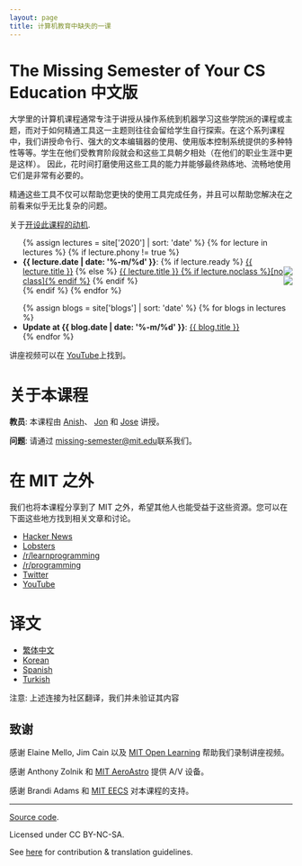 ```yaml
---
layout: page
title: 计算机教育中缺失的一课
---
```


# The Missing Semester of Your CS Education 中文版

大学里的计算机课程通常专注于讲授从操作系统到机器学习这些学院派的课程或主题，而对于如何精通工具这一主题则往往会留给学生自行探索。在这个系列课程中，我们讲授命令行、强大的文本编辑器的使用、使用版本控制系统提供的多种特性等等。学生在他们受教育阶段就会和这些工具朝夕相处（在他们的职业生涯中更是这样）。
因此，花时间打磨使用这些工具的能力并能够最终熟练地、流畅地使用它们是非常有必要的。

精通这些工具不仅可以帮助您更快的使用工具完成任务，并且可以帮助您解决在之前看来似乎无比复杂的问题。


关于[开设此课程的动机](/about/).

<ul>
{% assign lectures = site['2020'] | sort: 'date' %}
{% for lecture in lectures %}
    {% if lecture.phony != true %}
        <li>
        <strong>{{ lecture.date | date: '%-m/%d' }}</strong>:
        {% if lecture.ready %}
            <a href="{{ lecture.url }}">{{ lecture.title }}</a><span style="float:right"><img src = "https://img.shields.io/badge/Chinese-✔-green"></span>
        {% else %}
             <a href="{{ lecture.url }}">{{ lecture.title }}  {% if lecture.noclass %}[no class]{% endif %}</a><span style="float:right"><img src = "https://img.shields.io/badge/Chinese-✘-orange"></span>
        {% endif %}
        </li>
    {% endif %}
{% endfor %}
</ul>



<ul>
{% assign blogs = site['blogs'] | sort: 'date' %}
{% for blogs in lectures %}
    <li>
    <strong>Update at {{ blog.date | date: '%-m/%d' }}</strong>:
    <a href="{{ blog.url }}">{{ blog.title }}</a>
    </li>
{% endfor %}
</ul>


讲座视频可以在 [
YouTube](https://www.youtube.com/playlist?list=PLyzOVJj3bHQuloKGG59rS43e29ro7I57J)上找到。

# 关于本课程

**教员**: 本课程由 [Anish](https://www.anishathalye.com/)、 [Jon](https://thesquareplanet.com/) 和 [Jose](http://josejg.com/) 讲授。

**问题**: 请通过 [missing-semester@mit.edu](mailto:missing-semester@mit.edu)联系我们。

# 在 MIT 之外

我们也将本课程分享到了 MIT 之外，希望其他人也能受益于这些资源。您可以在下面这些地方找到相关文章和讨论。

 - [Hacker News](https://news.ycombinator.com/item?id=22226380)
 - [Lobsters](https://lobste.rs/s/ti1k98/missing_semester_your_cs_education_mit)
 - [/r/learnprogramming](https://www.reddit.com/r/learnprogramming/comments/eyagda/the_missing_semester_of_your_cs_education_mit/)
 - [/r/programming](https://www.reddit.com/r/programming/comments/eyagcd/the_missing_semester_of_your_cs_education_mit/)
 - [Twitter](https://twitter.com/jonhoo/status/1224383452591509507)
 - [YouTube](https://www.youtube.com/playlist?list=PLyzOVJj3bHQuloKGG59rS43e29ro7I57J)


# 译文

- [繁体中文](https://missing-semester-zh-hant.github.io/)
- [Korean](https://missing-semester-kr.github.io/)
- [Spanish](https://missing-semester-esp.github.io/)
- [Turkish](https://missing-semester-tr.github.io/)

注意: 上述连接为社区翻译，我们并未验证其内容


## 致谢

感谢 Elaine Mello, Jim Cain 以及 [MIT Open Learning](https://openlearning.mit.edu/) 帮助我们录制讲座视频。

感谢 Anthony Zolnik 和 [MIT AeroAstro](https://aeroastro.mit.edu/) 提供 A/V 设备。

感谢 Brandi Adams 和 [MIT EECS](https://www.eecs.mit.edu/) 对本课程的支持。



---

<div class="small center">
<p><a href="https://github.com/missing-semester-cn/missing-semester-cn">Source code</a>.</p>
<p>Licensed under CC BY-NC-SA.</p>
<p>See <a href="/license">here</a> for contribution &amp; translation guidelines.</p>
</div>

